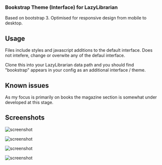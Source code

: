 ### Bookstrap Theme (Interface) for LazyLibrarian

Based on bootstrap 3. Optimised for responsive design from mobile to desktop.

## Usage

Files include styles and javascript additions to the default interface. Does not intefere, change or overwite any of the defaul interface.

Clone this into your LazyLibrarian data path and you should find "bookstrap" appears in your config as an additional interface / theme.

## Known issues

As my focus is primarily on books the magazine section is somewhat under developed at this stage.

## Screenshots

![screenshot](http://i.imgur.com/tYGhjs7.png)

![screenshot](http://i.imgur.com/7tp8Vtj.png)

![screenshot](http://i.imgur.com/6RsRPTY.png)

![screenshot](http://i.imgur.com/HhzdDnD.png)